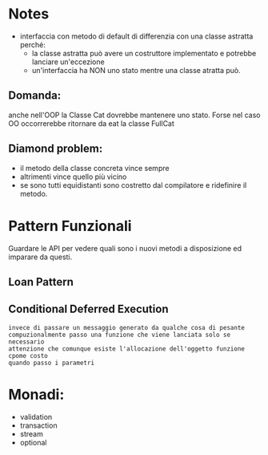 # Notes

* interfaccia con metodo di default di differenzia con una classe astratta perché:
  * la classe astratta può avere un costruttore implementato e potrebbe lanciare un'eccezione 
  * un'interfaccia ha NON uno stato mentre una classe atratta può. 
  
  
## Domanda: 

anche nell'OOP la Classe Cat dovrebbe mantenere uno stato. Forse nel caso OO occorrerebbe ritornare da eat la classe FullCat


## Diamond problem: 
* il metodo della classe concreta vince sempre
* altrimenti vince quello più vicino
* se sono tutti equidistanti sono costretto dal compilatore e ridefinire il metodo.
 
# Pattern Funzionali

Guardare le API per vedere quali sono i nuovi metodi a disposizione ed imparare da questi. 

## Loan Pattern
## Conditional Deferred Execution
    invece di passare un messaggio generato da qualche cosa di pesante 
    compuzionalmente passo una funzione che viene lanciata solo se necessario
    attenzione che comunque esiste l'allocazione dell'oggetto funzione cpome costo
    quando passo i parametri 
    
# Monadi:
- validation
- transaction
- stream 
- optional